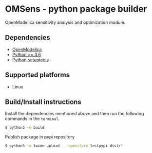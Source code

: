 # OMSens - python package builder

OpenModelica sensitivity analysis and optimization module.

## Dependencies

- [OpenModelica](https://openmodelica.org)
- [Python >= 3.6](https://www.python.org/)
- [Python setuptools](https://pypi.org/project/setuptools/)

## Supported platforms

- Linux

## Build/Install instructions


Install the dependencies mentioned above and then run the following commands in the `terminal`.

```bash
$ python3 -m build
```

Publish package in pypi repository
```bash
$ python3 -m twine upload --repository testpypi dist/*
```
